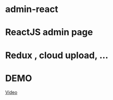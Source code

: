 # admin-react 
# ReactJS admin page
# Redux , cloud upload, ...

# DEMO

[Video](https://res.cloudinary.com/vku-study-app/video/upload/v1656348947/20220627_232638_mu1ahg.mp4)
